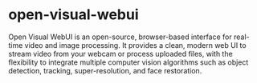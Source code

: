 # open-visual-webui
Open Visual WebUI is an open-source, browser-based interface for real-time video and image processing. It provides a clean, modern web UI to stream video from your webcam or process uploaded files, with the flexibility to integrate multiple computer vision algorithms such as object detection, tracking, super-resolution, and face restoration.
